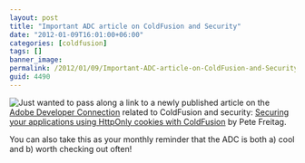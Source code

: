 ```yaml
---
layout: post
title: "Important ADC article on ColdFusion and Security"
date: "2012-01-09T16:01:00+06:00"
categories: [coldfusion]
tags: []
banner_image: 
permalink: /2012/01/09/Important-ADC-article-on-ColdFusion-and-Security
guid: 4490
---
```


<img src="https://static.raymondcamden.com/images/ScreenClip15.png" style="float:left" /> Just wanted to pass along a link to a newly published article on the <a href="http://www.adobe.com/devnet.html">Adobe Developer Connection</a> related to ColdFusion and security: <a href="http://www.adobe.com/devnet/coldfusion/articles/coldfusion-securing-apps.html">Securing your applications using HttpOnly cookies with ColdFusion</a> by Pete Freitag.
<p>
You can also take this as your monthly reminder that the ADC is both a) cool and b) worth checking out often!
<br clear="left">